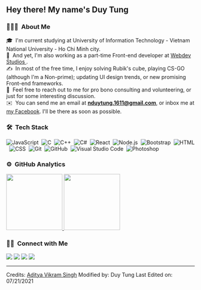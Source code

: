 
<h2>Hey there! My name's Duy Tung </h2>

<!-- ## 👋 &nbsp;Hey there! I'm Aditya -->

### 👨🏻‍💻 &nbsp;About Me

🎓 &nbsp;I'm current studying at University of Information Technology - Vietnam National University - Ho Chi Minh city.\
🌱 &nbsp;And yet, I'm also working as a part-time Front-end developer at <a href="https://webdevstudios.com/"> Webdev Studios </a>.\
✍️ &nbsp;In most of the free time, I enjoy solving Rubik's cube, playing CS-GO (although I'm a Non-prime); updating UI design trends, or new promising Front-end frameworks. \
💬 &nbsp;Feel free to reach out to me for pro bono consulting and volunteering, or just for some interesting discussion.\
✉️ &nbsp;You can send me an email at <b>nduytung.1611@gmail.com</b>, or inbox me at <a href="https://facebook.com/Rye1611/"> my Facebook</a>. I'll be there as soon as possible.

### 🛠 &nbsp;Tech Stack

![JavaScript](https://img.shields.io/badge/-JavaScript-05122A?style=flat&logo=javascript)&nbsp;
![C](https://img.shields.io/badge/-C-05122A?style=flat&logo=C&logoColor=A8B9CC)&nbsp;
![C++](https://img.shields.io/badge/-C++-05122A?style=flat&logo=C%2B%2B&logoColor=00599C)&nbsp;
![C#](https://img.shields.io/badge/-C#-05122A?style=flat&logo=C%2B%2B&logoColor=00599C)&nbsp;
![React](https://img.shields.io/badge/-React-05122A?style=flat&logo=react)&nbsp;
![Node.js](https://img.shields.io/badge/-Node.js-05122A?style=flat&logo=node.js)&nbsp;
![Bootstrap](https://img.shields.io/badge/-Bootstrap-05122A?style=flat&logo=bootstrap&logoColor=563D7C)&nbsp;
![HTML](https://img.shields.io/badge/-HTML-05122A?style=flat&logo=HTML5)&nbsp;
![CSS](https://img.shields.io/badge/-CSS-05122A?style=flat&logo=CSS3&logoColor=1572B6)&nbsp;
![Git](https://img.shields.io/badge/-Git-05122A?style=flat&logo=git)&nbsp;
![GitHub](https://img.shields.io/badge/-GitHub-05122A?style=flat&logo=github)&nbsp;
![Visual Studio Code](https://img.shields.io/badge/-Visual%20Studio%20Code-05122A?style=flat&logo=visual-studio-code&logoColor=007ACC)&nbsp;
![Photoshop](https://img.shields.io/badge/-Photoshop-05122A?style=flat&logo=adobe-photoshop)&nbsp;

### ⚙️ &nbsp;GitHub Analytics

<p align="left">
<a href="https://github.com/nduytung">
  <img height="150em" src="https://github-readme-stats-eight-theta.vercel.app/api?username=nduytung&show_icons=true&theme=material-palenight&include_all_commits=true&count_private=true"/>
  <img height="150em"  src="https://github-readme-stats-eight-theta.vercel.app/api/top-langs/?username=nduytung&layout=compact&langs_count=8&theme=material-palenight"/>
</a>
</p>

### 🤝🏻 &nbsp;Connect with Me

<p align="center">

<a href="https://linkedin.com/in/nduytung"><img src="https://img.shields.io/badge/-Nguyen%20Duy%20Tung-0077B5?style=flat&logo=Linkedin&logoColor=white"/></a>
<a href="mailto:nduytung.1611@gmail.com"><img src="https://img.shields.io/badge/-nduytung.1611@-D14836?style=flat&logo=Gmail&logoColor=white"/></a>
<a href="https://www.instagram.com/dt.n__/"><img src="https://img.shields.io/badge/-@dt.n__-E4405F?style=flat&logo=Instagram&logoColor=white"/></a>
<a href="https://facebook.com/Rye1611/"><img src="https://img.shields.io/badge/-DuyTung-1877F2?style=flat&logo=Facebook&logoColor=white"/></a>

</p>

---

Credits: [Aditya Vikram Singh](https://github.com/AVS1508)
Modified by: Duy Tung
Last Edited on: 07/21/2021
